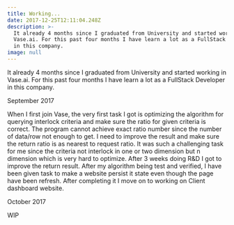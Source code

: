 ```yaml
---
title: Working...
date: 2017-12-25T12:11:04.248Z
description: >-
  It already 4 months since I graduated from University and started working in
  Vase.ai. For this past four months I have learn a lot as a FullStack Developer
  in this company.
image: null
---
```

It already 4 months since I graduated from University and started working in Vase.ai. For this past four months I have learn a lot as a FullStack Developer in this company.

September 2017

When I first join Vase, the very first task I got is optimizing the algorithm for querying interlock criteria and make sure the ratio for given criteria is correct. The program cannot achieve exact ratio number since the number of data/row not enough to get. I need to improve the result and make sure the return ratio is as nearest to request ratio. It was such a challenging task for me since the criteria not interlock in one or two dimension but n dimension which is very hard to optimize. After 3 weeks doing R&D I got to improve the return result. After my algorithm being test and verified, I have been given task to make a website persist it state even though the page have been refresh. After completing it I move on to working on Client dashboard website.

October 2017

WIP
